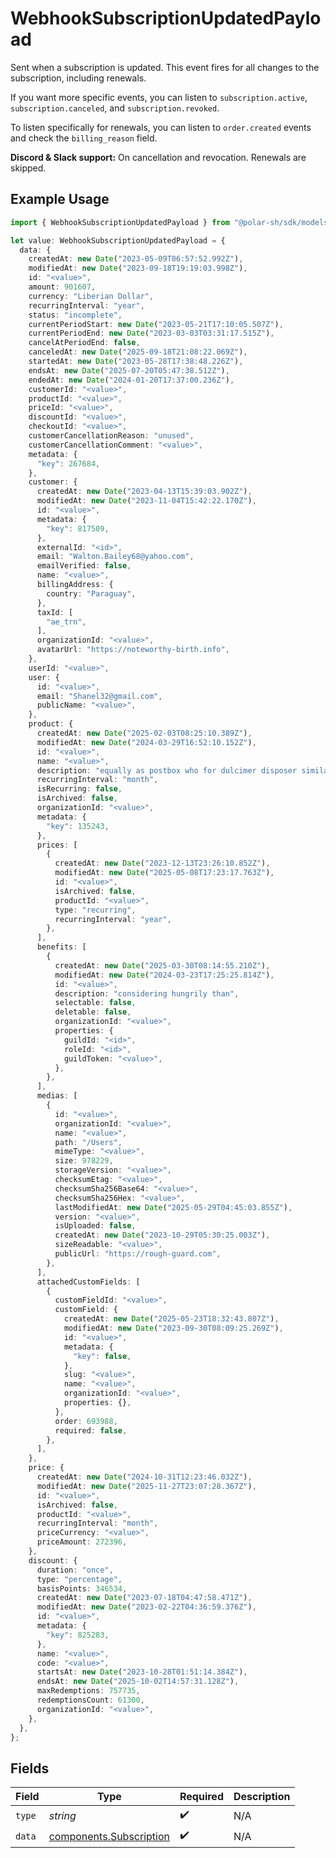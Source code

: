 # WebhookSubscriptionUpdatedPayload

Sent when a subscription is updated. This event fires for all changes to the subscription, including renewals.

If you want more specific events, you can listen to `subscription.active`, `subscription.canceled`, and `subscription.revoked`.

To listen specifically for renewals, you can listen to `order.created` events and check the `billing_reason` field.

**Discord & Slack support:** On cancellation and revocation. Renewals are skipped.

## Example Usage

```typescript
import { WebhookSubscriptionUpdatedPayload } from "@polar-sh/sdk/models/components/webhooksubscriptionupdatedpayload.js";

let value: WebhookSubscriptionUpdatedPayload = {
  data: {
    createdAt: new Date("2023-05-09T06:57:52.992Z"),
    modifiedAt: new Date("2023-09-18T19:19:03.998Z"),
    id: "<value>",
    amount: 901607,
    currency: "Liberian Dollar",
    recurringInterval: "year",
    status: "incomplete",
    currentPeriodStart: new Date("2023-05-21T17:10:05.507Z"),
    currentPeriodEnd: new Date("2023-03-03T03:31:17.515Z"),
    cancelAtPeriodEnd: false,
    canceledAt: new Date("2025-09-18T21:08:22.069Z"),
    startedAt: new Date("2023-05-28T17:38:48.226Z"),
    endsAt: new Date("2025-07-20T05:47:38.512Z"),
    endedAt: new Date("2024-01-20T17:37:00.236Z"),
    customerId: "<value>",
    productId: "<value>",
    priceId: "<value>",
    discountId: "<value>",
    checkoutId: "<value>",
    customerCancellationReason: "unused",
    customerCancellationComment: "<value>",
    metadata: {
      "key": 267684,
    },
    customer: {
      createdAt: new Date("2023-04-13T15:39:03.902Z"),
      modifiedAt: new Date("2023-11-04T15:42:22.170Z"),
      id: "<value>",
      metadata: {
        "key": 817509,
      },
      externalId: "<id>",
      email: "Walton.Bailey68@yahoo.com",
      emailVerified: false,
      name: "<value>",
      billingAddress: {
        country: "Paraguay",
      },
      taxId: [
        "ae_trn",
      ],
      organizationId: "<value>",
      avatarUrl: "https://noteworthy-birth.info",
    },
    userId: "<value>",
    user: {
      id: "<value>",
      email: "Shanel32@gmail.com",
      publicName: "<value>",
    },
    product: {
      createdAt: new Date("2025-02-03T08:25:10.389Z"),
      modifiedAt: new Date("2024-03-29T16:52:10.152Z"),
      id: "<value>",
      name: "<value>",
      description: "equally as postbox who for dulcimer disposer similar",
      recurringInterval: "month",
      isRecurring: false,
      isArchived: false,
      organizationId: "<value>",
      metadata: {
        "key": 135243,
      },
      prices: [
        {
          createdAt: new Date("2023-12-13T23:26:10.852Z"),
          modifiedAt: new Date("2025-05-08T17:23:17.763Z"),
          id: "<value>",
          isArchived: false,
          productId: "<value>",
          type: "recurring",
          recurringInterval: "year",
        },
      ],
      benefits: [
        {
          createdAt: new Date("2025-03-30T08:14:55.210Z"),
          modifiedAt: new Date("2024-03-23T17:25:25.814Z"),
          id: "<value>",
          description: "considering hungrily than",
          selectable: false,
          deletable: false,
          organizationId: "<value>",
          properties: {
            guildId: "<id>",
            roleId: "<id>",
            guildToken: "<value>",
          },
        },
      ],
      medias: [
        {
          id: "<value>",
          organizationId: "<value>",
          name: "<value>",
          path: "/Users",
          mimeType: "<value>",
          size: 978229,
          storageVersion: "<value>",
          checksumEtag: "<value>",
          checksumSha256Base64: "<value>",
          checksumSha256Hex: "<value>",
          lastModifiedAt: new Date("2025-05-29T04:45:03.855Z"),
          version: "<value>",
          isUploaded: false,
          createdAt: new Date("2023-10-29T05:30:25.003Z"),
          sizeReadable: "<value>",
          publicUrl: "https://rough-guard.com",
        },
      ],
      attachedCustomFields: [
        {
          customFieldId: "<value>",
          customField: {
            createdAt: new Date("2025-05-23T18:32:43.807Z"),
            modifiedAt: new Date("2023-09-30T08:09:25.269Z"),
            id: "<value>",
            metadata: {
              "key": false,
            },
            slug: "<value>",
            name: "<value>",
            organizationId: "<value>",
            properties: {},
          },
          order: 693988,
          required: false,
        },
      ],
    },
    price: {
      createdAt: new Date("2024-10-31T12:23:46.032Z"),
      modifiedAt: new Date("2025-11-27T23:07:28.367Z"),
      id: "<value>",
      isArchived: false,
      productId: "<value>",
      recurringInterval: "month",
      priceCurrency: "<value>",
      priceAmount: 272396,
    },
    discount: {
      duration: "once",
      type: "percentage",
      basisPoints: 346534,
      createdAt: new Date("2023-07-18T04:47:58.471Z"),
      modifiedAt: new Date("2023-02-22T04:36:59.376Z"),
      id: "<value>",
      metadata: {
        "key": 825283,
      },
      name: "<value>",
      code: "<value>",
      startsAt: new Date("2023-10-28T01:51:14.384Z"),
      endsAt: new Date("2025-10-02T14:57:31.128Z"),
      maxRedemptions: 757735,
      redemptionsCount: 61300,
      organizationId: "<value>",
    },
  },
};
```

## Fields

| Field                                                              | Type                                                               | Required                                                           | Description                                                        |
| ------------------------------------------------------------------ | ------------------------------------------------------------------ | ------------------------------------------------------------------ | ------------------------------------------------------------------ |
| `type`                                                             | *string*                                                           | :heavy_check_mark:                                                 | N/A                                                                |
| `data`                                                             | [components.Subscription](../../models/components/subscription.md) | :heavy_check_mark:                                                 | N/A                                                                |